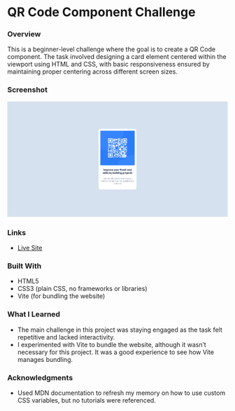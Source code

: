 # QR Code Component Challenge

### Overview

This is a beginner-level challenge where the goal is to create a QR Code component. The task involved designing a card element centered within the viewport using HTML and CSS, with basic responsiveness ensured by maintaining proper centering across different screen sizes.

### Screenshot

![Screenshot](./qr_code_component.png)

### Links

- [Live Site](Your-Netlify-URL-here)

### Built With

- HTML5
- CSS3 (plain CSS, no frameworks or libraries)
- Vite (for bundling the website)

### What I Learned

- The main challenge in this project was staying engaged as the task felt repetitive and lacked interactivity.
- I experimented with Vite to bundle the website, although it wasn’t necessary for this project. It was a good experience to see how Vite manages bundling.

### Acknowledgments

- Used MDN documentation to refresh my memory on how to use custom CSS variables, but no tutorials were referenced.
